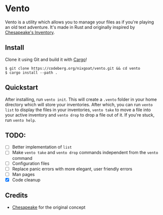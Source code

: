 # Vento

Vento is a utility which allows you to manage your files as if you're playing an old text adventure. It's made in Rust and originally inspired by [Chesapeake's Inventory](https://github.com/mothdotmonster/inventory).

## Install

Clone it using Git and build it with [Cargo](https://rustup.rs/)!

```
$ git clone https://codeberg.org/nixgoat/vento.git && cd vento
$ cargo install --path .
```

## Quickstart

After installing, run `vento init`. This will create a `.vento` folder in your home directory which will store your inventories. After which, you can run `vento list` to display the files in your inventories, `vento take` to move a file into your active inventory and `vento drop` to drop a file out of it. If you're stuck, run `vento help`.

## TODO:

- [ ] Better implementation of `list`
- [ ] Make `vento take` and `vento drop` commands independent from the `vento` command
- [ ] Configuration files
- [ ] Replace panic errors with more elegant, user friendly errors
- [ ] Man pages
- [x] Code cleanup

## Credits

- [Chesapeake](https://moth.monster/) for the original concept
